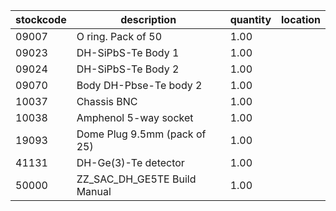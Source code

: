 |stockcode|description|quantity|location|
|---------|-----------|--------|--------|
|09007|O ring.  Pack of 50|1.00||
|09023|DH-SiPbS-Te Body 1|1.00||
|09024|DH-SiPbS-Te Body 2|1.00||
|09070|Body DH-Pbse-Te body 2|1.00||
|10037|Chassis BNC|1.00||
|10038|Amphenol  5-way socket|1.00||
|19093|Dome Plug 9.5mm (pack of 25)|1.00||
|41131|DH-Ge(3)-Te detector|1.00||
|50000|ZZ_SAC_DH_GE5TE Build Manual|1.00||
